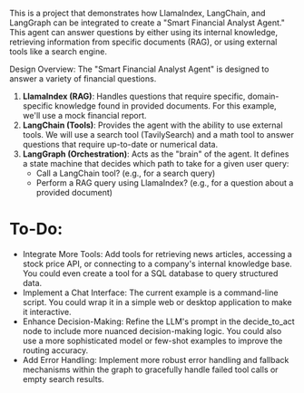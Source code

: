 This is a project that demonstrates how LlamaIndex, LangChain, and LangGraph can be integrated to create a "Smart Financial Analyst Agent." 
This agent can answer questions by either using its internal knowledge, retrieving information from specific documents (RAG), or using external tools like a search engine.

Design Overview: 
 The "Smart Financial Analyst Agent" is designed to answer a variety of financial questions.
 1.  **LlamaIndex (RAG)**: Handles questions that require specific, domain-specific knowledge found in provided documents.
     For this example, we'll use a mock financial report.
 2.  **LangChain (Tools)**: Provides the agent with the ability to use external tools. We will use a search tool
     (TavilySearch) and a math tool to answer questions that require up-to-date or numerical data.
 3.  **LangGraph (Orchestration)**: Acts as the "brain" of the agent. It defines a state machine that decides
     which path to take for a given user query:
     - Call a LangChain tool? (e.g., for a search query)
     - Perform a RAG query using LlamaIndex? (e.g., for a question about a provided document)

# To-Do:
*  Integrate More Tools: Add tools for retrieving news articles, accessing a stock price API, or connecting to a company's internal knowledge base. You could even create a tool for a SQL database to query structured data.
*  Implement a Chat Interface: The current example is a command-line script. You could wrap it in a simple web or desktop application to make it interactive.
*  Enhance Decision-Making: Refine the LLM's prompt in the decide_to_act node to include more nuanced decision-making logic. You could also use a more sophisticated model or few-shot examples to improve the routing accuracy.
*  Add Error Handling: Implement more robust error handling and fallback mechanisms within the graph to gracefully handle failed tool calls or empty search results.
